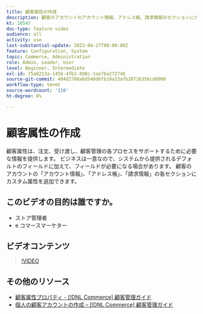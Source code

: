 ```yaml
---
title: 顧客属性の作成
description: 顧客のアカウントのアカウント情報、アドレス帳、請求情報のセクションにカスタム属性を追加する方法を説明します。
kt: 10547
doc-type: feature video
audience: all
activity: use
last-substantial-update: 2023-04-27T00:00:00Z
feature: Configuration, System
topic: Commerce, Administration
role: Admin, Leader, User
level: Beginner, Intermediate
exl-id: 75a8213a-145b-4fb2-898c-1ae7ba272748
source-git-commit: 404d2708a6d540d6fb19a33afb20726356cd8000
workflow-type: tm+mt
source-wordcount: '110'
ht-degree: 0%

---
```


# 顧客属性の作成

顧客属性は、注文、受け渡し、顧客管理の各プロセスをサポートするために必要な情報を提供します。 ビジネスは一意なので、システムから提供されるデフォルトのフィールドに加えて、フィールドが必要になる場合があります。 顧客のアカウントの「アカウント情報」、「アドレス帳」、「請求情報」の各セクションにカスタム属性を追加できます。

## このビデオの目的は誰ですか。

- ストア管理者
- e コマースマーケター

## ビデオコンテンツ

>[!VIDEO](https://video.tv.adobe.com/v/343661?quality=12&learn=on)

## その他のリソース

- [ 顧客属性プロパティ - [!DNL Commerce]  顧客管理ガイド ](https://experienceleague.adobe.com/docs/commerce-admin/customers/customer-accounts/attributes/attribute-properties.html)
- [ 個人の顧客アカウントの作成 –  [!DNL Commerce]  顧客管理ガイド ](https://experienceleague.adobe.com/docs/commerce-admin/customers/customer-accounts/account-create.html)
